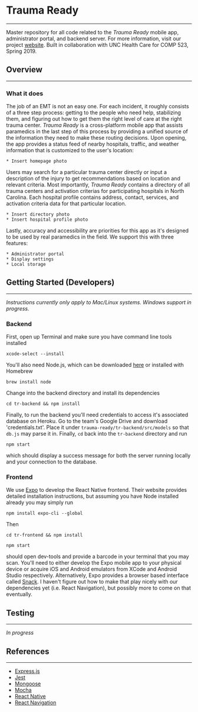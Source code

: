 # Trauma Ready 
---
Master repository for all code related to the *Trauma Ready* mobile app, administrator portal, and backend server. 
For more information, visit our project [website](https://comp523-trauma-ready.github.io).
Built in collaboration with UNC Health Care for COMP 523, Spring 2019. 

## Overview
---
### What it does
The job of an EMT is not an easy one. For each incident, it roughly consists of a three step process: getting to the people who need help, stabilizing them, and figuring out how to get them the right level of care at the right trauma center. *Trauma Ready* is a cross-platform mobile app that assists paramedics in the last step of this process by providing a unified source of the information they need to make these routing decisions. Upon opening, the app provides a status feed of nearby hospitals, traffic, and weather information that is customized to the user's location: 

    * Insert homepage photo

Users may search for a particular trauma center directly or input a description of the injury to get recommendations based on location and relevant criteria. Most importantly, *Trauma Ready* contains a directory of all trauma centers and activation criterias for participating hospitals in North Carolina. Each hospital profile contains address, contact, services, and activation criteria data for that particular location. 

    * Insert directory photo
    * Insert hospital profile photo

Lastly, accuracy and accessibility are priorities for this app as it's designed to be used by real paramedics in the field. We support this with three features:

    * Administrator portal
    * Display settings
    * Local storage 

## Getting Started (Developers)
---
*Instructions currently only apply to Mac/Linux systems. Windows support in progress.*
### Backend
First, open up Terminal and make sure you have command line tools installed 

  `xcode-select --install`

You'll also need Node.js, which can be downloaded [here](https://nodejs.org/en/) or installed with Homebrew 

  `brew install node` 

Change into the backend directory and install its dependencies 

  `cd tr-backend && npm install` 

Finally, to run the backend you'll need credentials to access it's associated database on Heroku. Go to the team's Google Drive and download 'credentials.txt'. Place it under `trauma-ready/tr-backend/src/models` so that `db.js` may parse it in. Finally, `cd` back into the `tr-backend` directory and run 

  `npm start`

which should display a success message for both the server running locally and your connection to the database. 

### Frontend
We use [Expo](https://expo.io/learn) to develop the React Native frontend. Their website provides detailed installation instructions, but assuming you have Node installed already you may simply run

  `npm install expo-cli --global`

Then 

  `cd tr-frontend && npm install`
  
  `npm start`
  
should open dev-tools and provide a barcode in your terminal that you may scan. You'll need to either develop the Expo mobile app to your physical device or acquire iOS and Android emulators from XCode and Android Studio respectively. Alternatively, Expo provides a browser based interface called [Snack](https://snack.expo.io). I haven't figure out how to make that play nicely with our dependencies yet (i.e. React Navigation), but possibly more to come on that eventually.

## Testing 
---
*In progress*

## References 
---
* [Express.js](https://expressjs.com)
* [Jest](https://jestjs.io)
* [Mongoose](https://mongoosejs.com)
* [Mocha](https://mochajs.org)
* [React Native](https://facebook.github.io/react-native/)
* [React Navigation](https://reactnavigation.org)